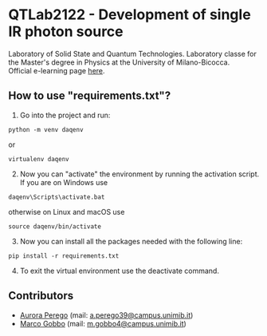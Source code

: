 # QTLab2122 - Development of single IR photon source
Laboratory of Solid State and Quantum Technologies.
Laboratory classe for the Master's degree in Physics at the University of Milano-Bicocca.  
Official e-learning page [here](https://elearning.unimib.it/course/view.php?id=39139).

## How to use "requirements.txt"?
1. Go into the project and run:
```
python -m venv daqenv
```
or
```
virtualenv daqenv
```
2. Now you can "activate" the environment by running the activation script.
If you are on Windows use
```
daqenv\Scripts\activate.bat
```
otherwise on Linux and macOS use
```
source daqenv/bin/activate
```
3. Now you can install all the packages needed with the following line:
```
pip install -r requirements.txt
```
4. To exit the virtual environment use the deactivate command.

## Contributors
- [Aurora Perego](https://github.com/AuroraPerego) (mail: [a.perego39@campus.unimib.it](mailto:a.perego39@campus.unimib.it))
- [Marco Gobbo](https://github.com/marcogobbo)     (mail: [m.gobbo4@campus.unimib.it](mailto:m.gobbo4@campus.unimib.it))
